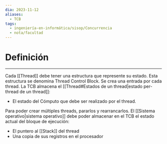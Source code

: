 ```yaml
---
dia: 2023-11-12
aliases:
  - TCB
tags:
  - ingeniería-en-informática/sisop/Concurrencia
  - nota/facultad
---
```

# Definición
---
Cada [[Thread]] debe tener una estructura que represente su estado. Esta estructura se denomina Thread Control Block. Se crea una entrada por cada thread. La TCB almacena el [[Thread#Estados de un thread|estado per-thread de un thread]]:
* El estado del Cómputo que debe ser realizado por el thread.

Para poder crear múltiples threads, pararlos y rearrancarlos. El [[Sistema operativo|sistema operativo]] debe poder almacenar en el TCB el estado actual del bloque de ejecución:
* El puntero al [[Stack]] del thread
* Una copia de sus registros en el procesador